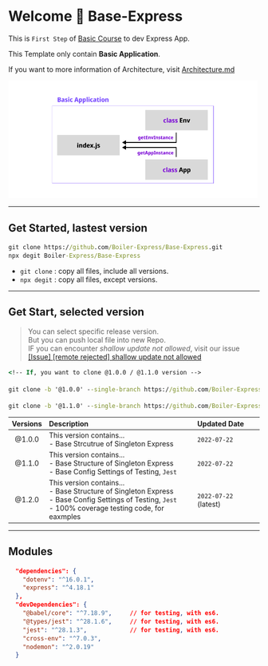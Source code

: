 # Welcome 🎉 Base-Express

This is `First Step` of [Basic Course](https://github.com/Boiler-Express/.github/blob/main/profile/BASIC-COURSE.md) to dev Express App.

This Template only contain **Basic Application**.

If you want to more information of Architecture, visit [Architecture.md](https://github.com/Boiler-Express/Base-Express/blob/main/ARCHITECTURE.md)

<img src="./ARCHITECTURE.png" style="width: 500px;">


<hr>

## Get Started, lastest version

```cmd
git clone https://github.com/Boiler-Express/Base-Express.git
npx degit Boiler-Express/Base-Express
```

- `git clone` : copy all files, include all versions.
- `npx degit` : copy all files, except versions.

<hr>

## Get Start, selected version

> You can select specific release version. <br>
> But you can push local file into new Repo. <br>
> IF you can encounter _shallow update not allowed_, visit our issue [[Issue] [remote rejected] shallow update not allowed](https://github.com/Boiler-Express/Base-Express/issues/6)

```cmd
<!-- If, you want to clone @1.0.0 / @1.1.0 version -->

git clone -b '@1.0.0' --single-branch https://github.com/Boiler-Express/Base-Express.git

git clone -b '@1.1.0' --single-branch https://github.com/Boiler-Express/Base-Express.git
```

| Versions  | Description   | Updated Date |
| :-------: | :-----------  | :----------- |
| @1.0.0    | This version contains... <br> - Base Strcutrue of Singleton Express | `2022-07-22` |
| @1.1.0    | This version contains... <br> - Base Structure of Singleton Express <br> - Base Config Settings of Testing, `Jest` | `2022-07-22` |
| @1.2.0    | This version contains... <br> - Base Structure of Singleton Express <br> - Base Config Settings of Testing, `Jest` <br> - 100% coverage testing code, for eaxmples | `2022-07-22` (latest) |


<hr>

## Modules

```json
  "dependencies": {
    "dotenv": "^16.0.1",
    "express": "^4.18.1"
  },
  "devDependencies": {
    "@babel/core": "^7.18.9",     // for testing, with es6.
    "@types/jest": "^28.1.6",     // for testing, with es6.
    "jest": "^28.1.3",            // for testing, with es6.
    "cross-env": "^7.0.3",
    "nodemon": "^2.0.19"
  }
```
